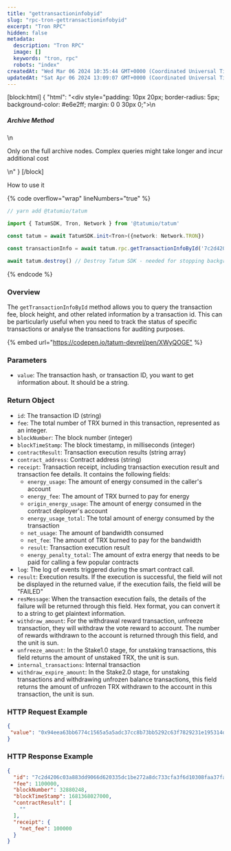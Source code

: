 ```yaml
---
title: "gettransactioninfobyid"
slug: "rpc-tron-gettransactioninfobyid"
excerpt: "Tron RPC"
hidden: false
metadata: 
  description: "Tron RPC"
  image: []
  keywords: "tron, rpc"
  robots: "index"
createdAt: "Wed Mar 06 2024 10:35:44 GMT+0000 (Coordinated Universal Time)"
updatedAt: "Sat Apr 06 2024 13:09:07 GMT+0000 (Coordinated Universal Time)"
---
```

[block:html]
{
  "html": "<div style=\"padding: 10px 20px; border-radius: 5px; background-color: #e6e2ff; margin: 0 0 30px 0;\">\n  <h5>Archive Method</h5>\n  <p>Only on the full archive nodes. Complex queries might take longer and incur additional cost</p>\n</div>"
}
[/block]


How to use it

{% code overflow="wrap" lineNumbers="true" %}

```typescript
// yarn add @tatumio/tatum

import { TatumSDK, Tron, Network } from '@tatumio/tatum'

const tatum = await TatumSDK.init<Tron>({network: Network.TRON})

const transactionInfo = await tatum.rpc.getTransactionInfoById('7c2d4206c03a883dd9066d920335dc1be272a8dc733cfa3f6d10308faa37facc')

await tatum.destroy() // Destroy Tatum SDK - needed for stopping background jobs
```

{% endcode %}

### Overview

The `getTransactionInfoById` method allows you to query the transaction fee, block height, and other related information by a transaction id. This can be particularly useful when you need to track the status of specific transactions or analyse the transactions for auditing purposes.

{% embed url="<https://codepen.io/tatum-devrel/pen/XWyQOGE"> %}

### Parameters

- `value`: The transaction hash, or transaction ID, you want to get information about. It should be a string.

### Return Object

- `id`: The transaction ID (string)
- `fee`: The total number of TRX burned in this transaction, represented as an integer.
- `blockNumber`: The block number (integer)
- `blockTimeStamp`: The block timestamp, in milliseconds (integer)
- `contractResult`: Transaction execution results (string array)
- `contract_address`: Contract address (string)
- `receipt`: Transaction receipt, including transaction execution result and transaction fee details. It contains the following fields:
  - `energy_usage`: The amount of energy consumed in the caller's account
  - `energy_fee`: The amount of TRX burned to pay for energy
  - `origin_energy_usage`: The amount of energy consumed in the contract deployer's account
  - `energy_usage_total`: The total amount of energy consumed by the transaction
  - `net_usage`: The amount of bandwidth consumed
  - `net_fee`: The amount of TRX burned to pay for the bandwidth
  - `result`: Transaction execution result
  - `energy_penalty_total`: The amount of extra energy that needs to be paid for calling a few popular contracts
- `log`: The log of events triggered during the smart contract call.
- `result`: Execution results. If the execution is successful, the field will not be displayed in the returned value, if the execution fails, the field will be "FAILED"
- `resMessage`: When the transaction execution fails, the details of the failure will be returned through this field. Hex format, you can convert it to a string to get plaintext information.
- `withdraw_amount`: For the withdrawal reward transaction, unfreeze transaction, they will withdraw the vote reward to account. The number of rewards withdrawn to the account is returned through this field, and the unit is sun.
- `unfreeze_amount`: In the Stake1.0 stage, for unstaking transactions, this field returns the amount of unstaked TRX, the unit is sun.
- `internal_transactions`: Internal transaction
- `withdraw_expire_amount`: In the Stake2.0 stage, for unstaking transactions and withdrawing unfrozen balance transactions, this field returns the amount of unfrozen TRX withdrawn to the account in this transaction, the unit is sun.

### HTTP Request Example

```json
{
 "value": "0x94eea63bb6774c1565a5a5adc37cc8b73bb5292c63f7829231e195314d338b98",
}
```

### HTTP Response Example

```json
{
  "id": "7c2d4206c03a883dd9066d620335dc1be272a8dc733cfa3f6d10308faa37facc",
  "fee": 1100000,
  "blockNumber": 32880248,
  "blockTimeStamp": 1681368027000,
  "contractResult": [
    ""
  ],
  "receipt": {
    "net_fee": 100000
  }
}
```
